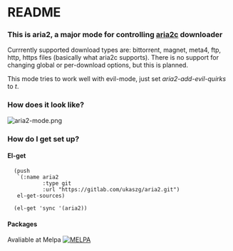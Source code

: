 # README                                                                                                                    
### This is aria2, a major mode for controlling [aria2c](http://aria2.sourceforge.net/) downloader ###
Currrently supported download types are: bittorrent, magnet, meta4, ftp, http, https files (basically what aria2c supports).
There is no support for changing global or per-download options, but this is planned.

This mode tries to work well with evil-mode, just set *aria2-add-evil-quirks* to *t*.

### How does it look like? ###
![aria2-mode.png](https://bitbucket.org/repo/enngMR/images/3703075290-aria2-mode.png)

### How do I get set up? ###

#### El-get ####

```emacs-lisp
  (push
   `(:name aria2
           :type git
           :url "https://gitlab.com/ukaszg/aria2.git")
   el-get-sources)

  (el-get 'sync '(aria2))
```

#### Packages ####
Avaliable at Melpa [![MELPA](http://melpa.org/packages/aria2-badge.svg)](http://melpa.org/#/aria2)